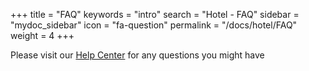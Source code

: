 +++
title = "FAQ"
keywords = "intro"
search = "Hotel - FAQ"
sidebar = "mydoc_sidebar"
icon = "fa-question"
permalink = "/docs/hotel/FAQ"
weight = 4
+++

Please visit our [Help Center](https://knowledge.travelgatex.com/) for any questions you might have


